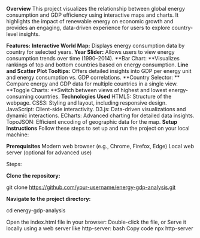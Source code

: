 **Overview**
This project visualizes the relationship between global energy consumption and GDP efficiency using interactive maps and charts. It highlights the impact of renewable energy on economic growth and provides an engaging, data-driven experience for users to explore country-level insights.

**Features:**
**Interactive World Map:** Displays energy consumption data by country for selected years.
**Year Slider:** Allows users to view energy consumption trends over time (1990–2014).
**Bar Chart: **Visualizes rankings of top and bottom countries based on energy consumption.
**Line and Scatter Plot Tooltips:** Offers detailed insights into GDP per energy unit and energy consumption vs. GDP correlations.
**Country Selector: ** Compare energy and GDP data for multiple countries in a single view.
**Toggle Charts: **Switch between views of highest and lowest energy-consuming countries.
**Technologies Used**
HTML5: Structure of the webpage.
CSS3: Styling and layout, including responsive design.
JavaScript: Client-side interactivity.
D3.js: Data-driven visualizations and dynamic interactions.
ECharts: Advanced charting for detailed data insights.
TopoJSON: Efficient encoding of geographic data for the map.
**Setup Instructions**
Follow these steps to set up and run the project on your local machine:

**Prerequisites**
Modern web browser (e.g., Chrome, Firefox, Edge)
Local web server (optional for advanced use)

Steps:

**Clone the repository:**

git clone https://github.com/your-username/energy-gdp-analysis.git

**Navigate to the project directory:**

cd energy-gdp-analysis

Open the index.html file in your browser:
Double-click the file, or
Serve it locally using a web server like http-server:
bash
Copy code
npx http-server
